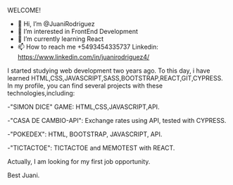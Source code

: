 WELCOME!

- 👋 Hi, I’m @JuaniRodriguez
- 👀 I’m interested in FrontEnd Development
- 🌱 I’m currently learning React
- 📫 How to reach me +5493454335737 Linkedin: https://www.linkedin.com/in/juanirodriguez4/

I started studying web development two years ago. To this day, i have learned HTML,CSS,JAVASCRIPT,SASS,BOOTSTRAP,REACT,GIT,CYPRESS.
In my profile, you can find several projects with these technologies,including:

-"SIMON DICE" GAME: HTML,CSS,JAVASCRIPT,API. 

-"CASA DE CAMBIO-API": Exchange rates using API, tested with CYPRESS.

-"POKEDEX": HTML, BOOTSTRAP, JAVASCRIPT, API.

-"TICTACTOE": TICTACTOE and MEMOTEST with REACT.



Actually, I am looking for my first job opportunity. 


Best
Juani.
